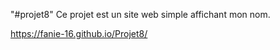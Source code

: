 "#projet8" 
Ce projet est un site web simple affichant mon nom.

https://fanie-16.github.io/Projet8/
